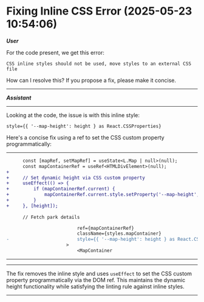 <!-- Generated by SpecStory -->

# Fixing Inline CSS Error (2025-05-23 10:54:06)

_**User**_

For the code present, we get this error:
```
CSS inline styles should not be used, move styles to an external CSS file
```
How can I resolve this? If you propose a fix, please make it concise.

---

_**Assistant**_



---

Looking at the code, the issue is with this inline style:

```tsx
style={{ '--map-height': height } as React.CSSProperties}
```

Here's a concise fix using a ref to set the CSS custom property programmatically:

---

```diff
      const [mapRef, setMapRef] = useState<L.Map | null>(null);
      const mapContainerRef = useRef<HTMLDivElement>(null);
+ 
+     // Set dynamic height via CSS custom property
+     useEffect(() => {
+         if (mapContainerRef.current) {
+             mapContainerRef.current.style.setProperty('--map-height', height);
+         }
+     }, [height]);
  
      // Fetch park details
```

```diff
                          ref={mapContainerRef}
                          className={styles.mapContainer}
-                         style={{ '--map-height': height } as React.CSSProperties}
                      >
                          <MapContainer
```

---



---

The fix removes the inline style and uses `useEffect` to set the CSS custom property programmatically via the DOM ref. This maintains the dynamic height functionality while satisfying the linting rule against inline styles.

---

